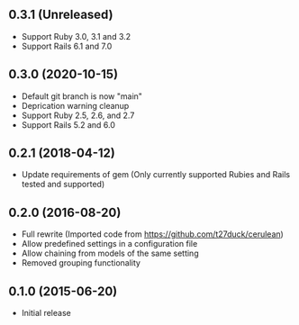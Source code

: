 ## 0.3.1 (Unreleased)

* Support Ruby 3.0, 3.1 and 3.2
* Support Rails 6.1 and 7.0

## 0.3.0 (2020-10-15)

* Default git branch is now "main"
* Deprication warning cleanup
* Support Ruby 2.5, 2.6, and 2.7
* Support Rails 5.2 and 6.0

## 0.2.1 (2018-04-12)

* Update requirements of gem (Only currently supported Rubies and Rails tested and supported)

## 0.2.0 (2016-08-20)

* Full rewrite (Imported code from https://github.com/t27duck/cerulean)
* Allow predefined settings in a configuration file
* Allow chaining from models of the same setting
* Removed grouping functionality

## 0.1.0 (2015-06-20)

* Initial release

